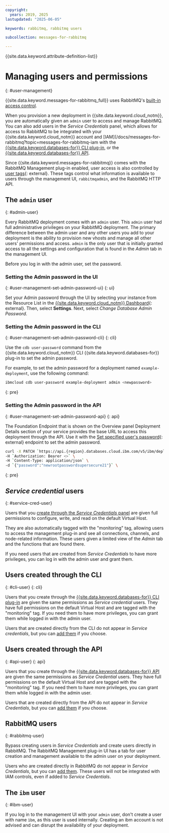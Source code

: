 ```yaml
---
copyright:
  years: 2019, 2025
lastupdated: "2025-06-05"

keywords: rabbitmq, rabbitmq users

subcollection: messages-for-rabbitmq

---
```


{{site.data.keyword.attribute-definition-list}}

# Managing users and permissions
{: #user-management}

{{site.data.keyword.messages-for-rabbitmq_full}} uses RabbitMQ's [built-in access control](https://www.rabbitmq.com/access-control.html#permissions). 

When you provision a new deployment in {{site.data.keyword.cloud_notm}}, you are automatically given an `admin` user to access and manage RabbitMQ. You can also add users in the _Service Credentials_ panel, which allows for access to RabbitMQ to be integrated with your {{site.data.keyword.cloud_notm}} account and [IAM](/docs/messages-for-rabbitmq?topic=messages-for-rabbitmq-iam with the [{{site.data.keyword.databases-for}} CLI plug-in](/docs/databases-cli-plugin), or the [{{site.data.keyword.databases-for}} API](https://cloud.ibm.com/apidocs/cloud-databases-api/cloud-databases-api-v5#introduction).

Since {{site.data.keyword.messages-for-rabbitmq}} comes with the RabbitMQ Management plug-in enabled, user access is also controlled by [user tags](https://www.rabbitmq.com/management.html#permissions){: external}. These tags control what information is available to users through the management UI, `rabbitmqadmin`, and the RabbitMQ HTTP API.

## The `admin` user
{: #admin-user}

Every RabbitMQ deployment comes with an `admin` user. This `admin` user had full administrative privileges on your RabbitMQ deployment. The primary difference between the admin user and any other users you add to your deployment is the ability to provision new vhosts and manage all other users' permissions and access. `admin` is the only user that is initially granted access to all the settings and configuration that is found in the _Admin_ tab in the management UI. 

Before you log in with the admin user, set the password.

### Setting the Admin password in the UI
{: #user-management-set-admin-password-ui}
{: ui}

Set your Admin password through the UI by selecting your instance from the Resource List in the [{{site.data.keyword.cloud_notm}} Dashboard](https://cloud.ibm.com/){: external}. Then, select **Settings**. Next, select *Change Database Admin Password*.

### Setting the Admin password in the CLI
{: #user-management-set-admin-password-cli}
{: cli}

Use the `cdb user-password` command from the {{site.data.keyword.cloud_notm}} CLI {{site.data.keyword.databases-for}} plug-in to set the admin password.

For example, to set the admin password for a deployment named `example-deployment`, use the following command:

```sh
ibmcloud cdb user-password example-deployment admin <newpassword>
```
{: pre}

### Setting the Admin password in the API
{: #user-management-set-admin-password-api}
{: api}

The Foundation Endpoint that is shown on the Overview panel Deployment Details section of your service provides the base URL to access this deployment through the API. Use it with the [Set specified user's password](https://cloud.ibm.com/apidocs/cloud-databases-api/cloud-databases-api-v5#changeuserpassword){: external} endpoint to set the admin password.

```sh
curl -X PATCH `https://api.{region}.databases.cloud.ibm.com/v5/ibm/deployments/{id}/users/admin` \
-H `Authorization: Bearer <>` \
-H `Content-Type: application/json` \ 
-d `{"password":"newrootpasswordsupersecure21"}` \
```
{: pre}

## _Service credential_ users
{: #service-cred-user}

Users that you [create through the _Service Credentials_ panel](/docs/messages-for-rabbitmq?topic=messages-for-rabbitmq-connection-strings) are given full permissions to configure, write, and read on the default Virtual Host.  

They are also automatically tagged with the "monitoring" tag, allowing users to access the management plug-in and see all connections, channels, and node-related information. These users given a limited view of the _Admin_ tab and the functions that are found there. 

If you need users that are created from _Service Credentials_ to have more privileges, you can log in with the admin user and grant them.

## Users created through the CLI
{: #cli-user}
{: cli}

Users that you create through the [{{site.data.keyword.databases-for}} CLI plug-in](/docs/cli?topic=cli-install-ibmcloud-cli) are given the same permissions as _Service credential_ users. They have full permissions on the default Virtual Host and are tagged with the "monitoring" tag. If you need them to have more privileges, you can grant them while logged in with the admin user.

Users that are created directly from the CLI do not appear in _Service credentials_, but you can [add them](/docs/messages-for-rabbitmq?topic=messages-for-rabbitmq-connection-strings#adding-users-to-_service-credentials_) if you choose.

## Users created through the API
{: #api-user}
{: api}

Users that you create through the [{{site.data.keyword.databases-for}} API](https://cloud.ibm.com/apidocs/cloud-databases-api/cloud-databases-api-v5#introduction) are given the same permissions as _Service Credential_ users. They have full permissions on the default Virtual Host and are tagged with the "monitoring" tag. If you need them to have more privileges, you can grant them while logged in with the admin user.

Users that are created directly from the API do not appear in _Service Credentials_, but you can [add them](/docs/messages-for-rabbitmq?topic=messages-for-rabbitmq-connection-strings#adding-users-to-_service-credentials_) if you choose.

## RabbitMQ users
{: #rabbitmq-user}

Bypass creating users in _Service Credentials_ and create users directly in RabbitMQ. The RabbitMQ Management plug-in UI has a tab for user creation and management available to the admin user on your deployment.

Users who are created directly in RabbitMQ do not appear in _Service Credentials_, but you can [add them](/docs/messages-for-rabbitmq?topic=messages-for-rabbitmq-connection-strings#adding-users-to-_service-credentials_). These users will not be integrated with IAM controls, even if added to _Service Credentials_.

## The `ibm` user
{: #ibm-user}

If you log in to the management UI with your `admin` user, don't create a user with name `ìbm`, as this user is used internally. Creating an ibm account is not advised and can disrupt the availability of your deployment.
